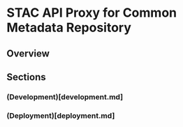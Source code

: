 # STAC API Proxy for Common Metadata Repository

## Overview

## Sections

### (Development)[development.md]

### (Deployment)[deployment.md]